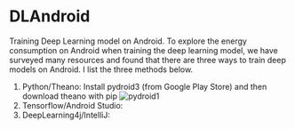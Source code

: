# DLAndroid
Training Deep Learning model on Android.
To explore the energy consumption on Android when training the deep learning model, we have surveyed many resources and found that there are three ways to train deep models on Android. I list the three methods below.
  1. Python/Theano: Install pydroid3 (from Google Play Store) and then download theano with pip
  ![pydroid1](https://github.com/jacksonly/DLAndroid/blob/master/pydroid1.jpeg)
  2. Tensorflow/Android Studio: 
  3. DeepLearning4j/IntelliJ:

